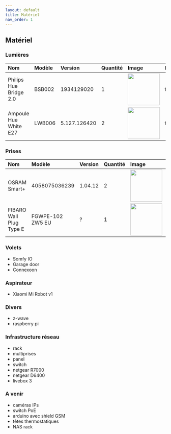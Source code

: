 ```yaml
---
layout: default
title: Matériel
nav_order: 1
---
```


## Matériel


### Lumières

| Nom                              | Modèle   | Version     | Quantité | Image    | Description |
|:---------------------------------|:---------|:------------|:---------|:---------|:------------|
| Philips Hue Bridge 2.0           | BSB002   |1934129020   |  1       | <img src="https://images-na.ssl-images-amazon.com/images/I/41OhM2jYT3L._AC_SL1000_.jpg" width="100"/>     |      todo       |
| Ampoule Hue White E27            | LWB006   |5.127.126420 |  2       | <img src="https://media.ldlc.com/r1600/ld/products/00/03/51/29/LD0003512906_2.jpg" width="100"/>     |     todo        |

### Prises
| Nom                              | Modèle           | Version     | Quantité | Image    | Description |
|:---------------------------------|:-----------------|:------------|:---------|:---------|:------------|
| OSRAM Smart+                     | 4058075036239    | 1.04.12    |  2       | <img src="https://images-na.ssl-images-amazon.com/images/I/814E2Ko1mDL._AC_SL1500_.jpg" width="100"/>  |      todo       |
| FIBARO Wall Plug Type E          | FGWPE-102 ZW5 EU |   ?         |  1       | <img src="https://dfxqtqxztmxwe.cloudfront.net/images/dynamic/Domotique/articles/Fibaro/FIBAWALLPLUGE/Fibaro-Wall-Plug-Type-E_P_600.jpg" width="100"/>     |     todo        |


### Volets
- Somfy IO
- Garage door
- Connexoon

### Aspirateur
- Xiaomi Mi Robot v1

### Divers
 - z-wave
 - raspberry pi

### Infrastructure réseau
 - rack
 - multiprises
 - panel
 - switch
 - netgear R7000
 - netgear D6400
 - livebox 3



### A venir
 - caméras IPs
 - switch PoE
 - arduino avec shield GSM
 - têtes thermostatiques
 - NAS rack
